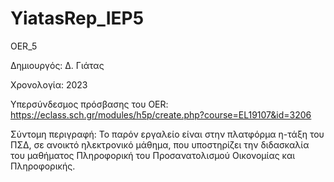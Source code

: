 # YiatasRep_IEP5
OER_5

Δημιουργός: Δ. Γιάτας
	 
Χρονολογία: 2023 

Υπερσύνδεσμος πρόσβασης του OER: https://eclass.sch.gr/modules/h5p/create.php?course=EL19107&id=3206

Σύντομη περιγραφή: Το παρόν εργαλείο είναι στην πλατφόρμα η-τάξη του ΠΣΔ, σε ανοικτό ηλεκτρονικό μάθημα, που υποστηρίζει την διδασκαλία του μαθήματος Πληροφορική του Προσανατολισμού Οικονομίας και Πληροφορικής.
